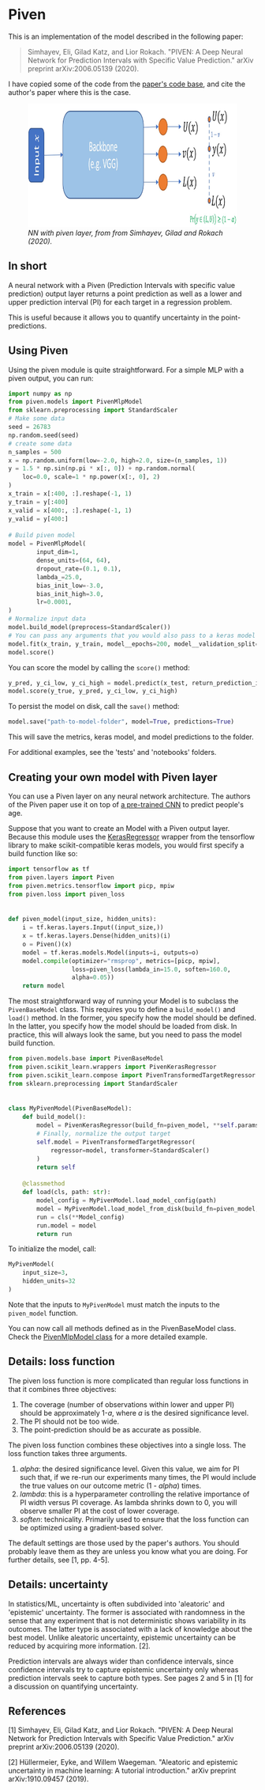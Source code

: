 # Piven

This is an implementation of the model described in the following paper:

> Simhayev, Eli, Gilad Katz, and Lior Rokach. "PIVEN: A Deep Neural Network for Prediction Intervals with Specific Value Prediction." arXiv preprint arXiv:2006.05139 (2020).

I have copied some of the code from the [paper's code base](https://github.com/elisim/piven), and cite the author's paper where this is the case.

<figure>
    <img src="https://github.com/elisim/piven/blob/master/piven_architecture.jpg" height=250 width=800>
    <figcaption>
        <i>NN with piven layer, from from Simhayev, Gilad and Rokach (2020).</i>
    </figcaption>
</figure>

## In short

A neural network with a Piven (Prediction Intervals with specific value prediction) output layer returns a point
prediction as well as a lower and upper prediction interval (PI) for each target in a regression problem. 

This is useful because it allows you to quantify uncertainty in the point-predictions.

## Using Piven

Using the piven module is quite straightforward. For a simple MLP with a piven output, you can run:

```python
import numpy as np
from piven.models import PivenMlpModel
from sklearn.preprocessing import StandardScaler
# Make some data
seed = 26783
np.random.seed(seed)
# create some data
n_samples = 500
x = np.random.uniform(low=-2.0, high=2.0, size=(n_samples, 1))
y = 1.5 * np.sin(np.pi * x[:, 0]) + np.random.normal(
    loc=0.0, scale=1 * np.power(x[:, 0], 2)
)
x_train = x[:400, :].reshape(-1, 1)
y_train = y[:400]
x_valid = x[400:, :].reshape(-1, 1)
y_valid = y[400:]

# Build piven model
model = PivenMlpModel(
        input_dim=1,
        dense_units=(64, 64),
        dropout_rate=(0.1, 0.1),
        lambda_=25.0,
        bias_init_low=-3.0,
        bias_init_high=3.0,
        lr=0.0001,
)
# Normalize input data
model.build_model(preprocess=StandardScaler())
# You can pass any arguments that you would also pass to a keras model
model.fit(x_train, y_train, model__epochs=200, model__validation_split=.2)
model.score()
```

You can score the model by calling the `score()` method:

```python
y_pred, y_ci_low, y_ci_high = model.predict(x_test, return_prediction_intervals=True)
model.score(y_true, y_pred, y_ci_low, y_ci_high)
```

To persist the model on disk, call the `save()` method:

```python
model.save("path-to-model-folder", model=True, predictions=True)
```

This will save the metrics, keras model, and model predictions to the folder.

For additional examples, see the 'tests' and 'notebooks' folders.

## Creating your own model with Piven layer

You can use a Piven layer on any neural network architecture. The authors of the Piven paper use it on top of
[a pre-trained CNN](https://github.com/elisim/piven/blob/master/imdb/main.py) to predict people's age.

Suppose that you want to create an Model with a Piven output layer. Because this module uses the 
[KerasRegressor](https://www.tensorflow.org/api_docs/python/tf/keras/wrappers/scikit_learn/KerasRegressor)  wrapper 
from the tensorflow library to make scikit-compatible keras models, you would first specify a build
function like so:

```python
import tensorflow as tf
from piven.layers import Piven
from piven.metrics.tensorflow import picp, mpiw
from piven.loss import piven_loss


def piven_model(input_size, hidden_units):
    i = tf.keras.layers.Input((input_size,))
    x = tf.keras.layers.Dense(hidden_units)(i)
    o = Piven()(x)
    model = tf.keras.models.Model(inputs=i, outputs=o)
    model.compile(optimizer="rmsprop", metrics=[picp, mpiw], 
                  loss=piven_loss(lambda_in=15.0, soften=160.0, 
                  alpha=0.05))
    return model
```

The most straightforward way of running your Model is to subclass the `PivenBaseModel` class. This requires you
to define a `build_model()` and `load()` method. In the former, you specify how the model should be defined. In the latter,
you specify how the model should be loaded from disk. In practice, this will always look the same, but you need to pass the
model build function.

```python
from piven.models.base import PivenBaseModel
from piven.scikit_learn.wrappers import PivenKerasRegressor
from piven.scikit_learn.compose import PivenTransformedTargetRegressor
from sklearn.preprocessing import StandardScaler


class MyPivenModel(PivenBaseModel):
    def build_model():
        model = PivenKerasRegressor(build_fn=piven_model, **self.params)
        # Finally, normalize the output target
        self.model = PivenTransformedTargetRegressor(
            regressor=model, transformer=StandardScaler()
        )
        return self

    @classmethod
    def load(cls, path: str):
        model_config = MyPivenModel.load_model_config(path)
        model = MyPivenModel.load_model_from_disk(build_fn=piven_model, path)
        run = cls(**Model_config)
        run.model = model
        return run
```

To initialize the model, call:

```python
MyPivenModel(
    input_size=3,
    hidden_units=32
)
```

Note that the inputs to `MyPivenModel` must match the inputs to the `piven_model` function.

You can now call all methods defined as in the PivenBaseModel class. Check the 
[PivenMlpModel class](https://gitlab.com/jasperginn/piven.py/-/blob/dev/src/piven/Models/mlp_regressor.py)
for a more detailed example.

## Details: loss function

The piven loss function is more complicated than regular loss functions in that it combines three objectives:

1. The coverage (number of observations within lower and upper PI) should be approximately 1-*a*, where *a* is the 
desired significance level.
2. The PI should not be too wide.
3. The point-prediction should be as accurate as possible.

The piven loss function combines these objectives into a single loss. The loss function takes three arguments.

1. *alpha*: the desired significance level. Given this value, we aim for PI such that, if we re-run our experiments
many times, the PI would include the true values on our outcome metric (1 - *alpha*) times.
2. *lambda*: this is a hyperparameter controlling the relative importance of PI width versus PI coverage. As lambda
shrinks down to 0, you will observe smaller PI at the cost of lower coverage.
3. *soften*: technicality. Primarily used to ensure that the loss function can be optimized using a gradient-based
solver.

The default settings are those used by the paper's authors. You should probably leave them as they are unless you
know what you are doing. For further details, see [1, pp. 4-5].

## Details: uncertainty

In statistics/ML, uncertainty is often subdivided into 'aleatoric' and 'epistemic' uncertainty. The former is associated
with randomness in the sense that any experiment that is not deterministic shows variability in its outcomes. The latter
type is associated with a lack of knowledge about the best model. Unlike aleatoric uncertainty, epistemic uncertainty 
can be reduced by acquiring more information. [2].

Prediction intervals are always wider than confidence intervals, since confidence intervals try to capture epistemic
uncertainty only whereas prediction intervals seek to capture both types. See pages 2 and 5 in [1] for a discussion
on quantifying uncertainty.

## References

[1] Simhayev, Eli, Gilad Katz, and Lior Rokach. "PIVEN: A Deep Neural Network for Prediction Intervals with Specific Value Prediction." arXiv preprint arXiv:2006.05139 (2020).

[2] Hüllermeier, Eyke, and Willem Waegeman. "Aleatoric and epistemic uncertainty in machine learning: A tutorial introduction." arXiv preprint arXiv:1910.09457 (2019).
 
